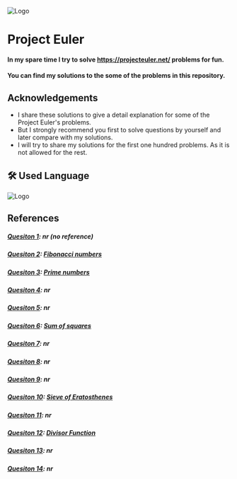 
![Logo](https://projecteuler.net/images/clipart/euler_portrait.png)


# Project Euler

#### In my spare time I try to solve https://projecteuler.net/ problems for fun. 
#### You can find my solutions to the some of the problems in this repository. 
## Acknowledgements

* I share these solutions to give a detail explanation for some of the Project Euler's problems. 
* But I strongly recommend you first to solve questions by yourself and later compare with my solutions.
* I will try to share my solutions for the first one hundred problems. As it is not allowed for the rest.

## 🛠 Used Language
![Logo](https://www.python.org/static/img/python-logo.png)

## References
##### [Quesiton 1](https://github.com/mstft/ProjectEuler/blob/master/Question_1.py): nr (no reference)
##### [Quesiton 2](https://github.com/mstft/ProjectEuler/blob/master/Question_2.py): [Fibonacci numbers](https://en.wikipedia.org/wiki/Fibonacci_number)
##### [Quesiton 3](https://github.com/mstft/ProjectEuler/blob/master/Question_3.py): [Prime numbers](https://en.wikipedia.org/wiki/Prime_number)
##### [Quesiton 4](https://github.com/mstft/ProjectEuler/blob/master/Question_4.py): nr
##### [Quesiton 5](https://github.com/mstft/ProjectEuler/blob/master/Question_5.py): nr
##### [Quesiton 6](https://github.com/mstft/ProjectEuler/blob/master/Question_6.py): [Sum of squares](https://www.cuemath.com/algebra/sum-of-squares/)
##### [Quesiton 7](https://github.com/mstft/ProjectEuler/blob/master/Question_7.py): nr
##### [Quesiton 8](https://github.com/mstft/ProjectEuler/blob/master/Question_8.py): nr
##### [Quesiton 9](https://github.com/mstft/ProjectEuler/blob/master/Question_9.py): nr
##### [Quesiton 10](https://github.com/mstft/ProjectEuler/blob/master/Question_10.py): [Sieve of Eratosthenes](https://en.wikipedia.org/wiki/Sieve_of_Eratosthenes)
##### [Quesiton 11](https://github.com/mstft/ProjectEuler/blob/master/Question_11.py): nr
##### [Quesiton 12](https://github.com/mstft/ProjectEuler/blob/master/Question_12.py): [Divisor Function](https://en.wikipedia.org/wiki/Divisor_function)
##### [Quesiton 13](https://github.com/mstft/ProjectEuler/blob/master/Question_13.py): nr
##### [Quesiton 14](https://github.com/mstft/ProjectEuler/blob/master/Question_14.py): nr